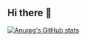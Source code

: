 ## Hi there 👋

[![Anurag's GitHub stats](https://github-readme-stats.vercel.app/api?username=lorenzogallizioli&show_icons=true&theme=tokyonight)](https://github.com/anuraghazra/github-readme-stats)
